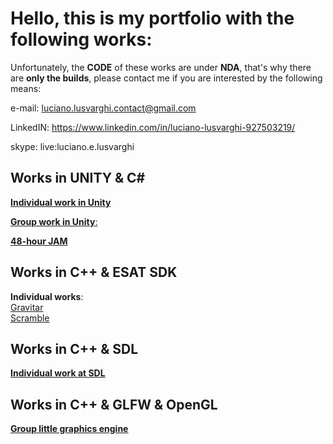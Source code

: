 # Hello, this is my portfolio with the following works:
Unfortunately, the **CODE** of these works are under **NDA**, that's why there are **only the builds**, please contact me if you are interested by the following means:

e-mail: luciano.lusvarghi.contact@gmail.com

LinkedIN: https://www.linkedin.com/in/luciano-lusvarghi-927503219/

skype: live:luciano.e.lusvarghi

## Works in UNITY & C#

[**Individual work in Unity**](https://github.com/LucianoLusvarghi/CityBuilder.git)  

[**Group work in Unity**: ](https://github.com/LucianoLusvarghi/Little-smartphone-game)  

[**48-hour JAM**](https://github.com/LucianoLusvarghi/Game-JAM)  

## Works in C++ & ESAT SDK

**Individual works**:  
[Gravitar](https://github.com/LucianoLusvarghi/Gravitar)  
[Scramble](https://github.com/LucianoLusvarghi/Scramble)  


## Works in C++ & SDL
[**Individual work at SDL**](https://github.com/LucianoLusvarghi/Proyect_in_SDL)

## Works in C++ & GLFW & OpenGL
[**Group little graphics engine**](https://github.com/LucianoLusvarghi/Little-Graphic-Engine)



